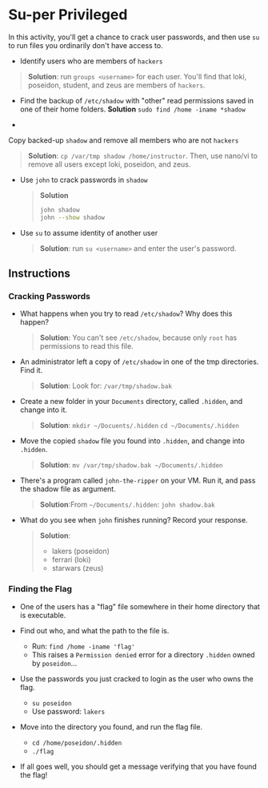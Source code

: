 # Su-per Privileged

In this activity, you'll get a chance to crack user passwords, and then use `su` to run files you ordinarily don't have access to.

- Identify users who are members of `hackers`
 > **Solution**: run `groups <username>` for each user. You'll find that loki, poseidon, student, and zeus are members of `hackers`.

- Find the backup of `/etc/shadow` with "other" read permissions saved in one of their home folders.
  **Solution** `sudo find /home -iname *shadow`

-
 Copy backed-up `shadow` and remove all members who are not `hackers`
  > **Solution**: `cp /var/tmp shadow /home/instructor`. Then, use nano/vi to remove all users except loki, poseidon, and zeus.
- Use `john` to crack passwords in `shadow`
  > **Solution**
  > ```bash
  > john shadow
  > john --show shadow
  > ```
- Use `su` to assume identity of another user
  > **Solution**: run `su <username>` and enter the user's password.

## Instructions

### Cracking Passwords

- What happens when you try to read `/etc/shadow`? Why does this happen?
   > **Solution**: You can't see `/etc/shadow`, because only `root` has permissions to read this file.

- An administrator left a copy of `/etc/shadow` in one of the tmp directories. Find it.
   > **Solution**: Look for: `/var/tmp/shadow.bak`

- Create a new folder in your `Documents` directory, called `.hidden`, and change into it.
   > **Solution**: `mkdir ~/Docuents/.hidden`
                 `cd ~/Documents/.hidden`

- Move the copied `shadow` file you found into `.hidden`, and change into `.hidden`.
   > **Solution**: `mv /var/tmp/shadow.bak ~/Documents/.hidden`

- There's a program called `john-the-ripper` on your VM. Run it, and pass the shadow file as argument.
   > **Solution**:From `~/Documents/.hidden`: `john shadow.bak`

- What do you see when `john` finishes running? Record your response.
   > **Solution**:
   >   - lakers (poseidon)
   >   - ferrari (loki)
   >   - starwars (zeus)

### Finding the Flag

- One of the users has a "flag" file somewhere in their home directory that is executable.
- Find out who, and what the path to the file is.
  - Run: `find /home -iname 'flag'`
  - This raises a `Permission denied` error for a directory `.hidden` owned by `poseidon`...

- Use the passwords you just cracked to login as the user who owns the flag.
  - `su poseidon`
  - Use password: `lakers`

- Move into the directory you found, and run the flag file.
  - `cd /home/poseidon/.hidden`
  - `./flag`

- If all goes well, you should get a message verifying that you have found the flag!
